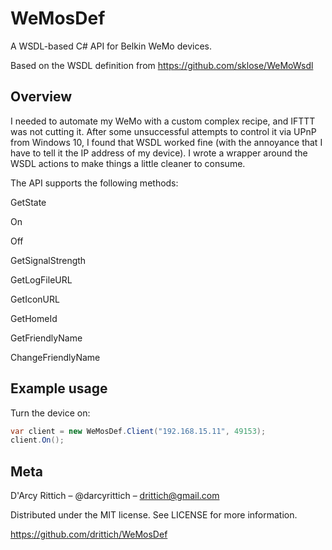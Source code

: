 # WeMosDef
A WSDL-based C# API for Belkin WeMo devices.

Based on the WSDL definition from https://github.com/sklose/WeMoWsdl

## Overview

I needed to automate my WeMo with a custom complex recipe, and IFTTT was not cutting it. After some unsuccessful attempts to control it via UPnP from Windows 10, I found that WSDL worked fine (with the annoyance that I have to tell it the IP address of my device). I wrote a wrapper around the WSDL actions to make things a little cleaner to consume.

The API supports the following methods:

GetState

On 

Off

GetSignalStrength

GetLogFileURL

GetIconURL

GetHomeId

GetFriendlyName

ChangeFriendlyName

## Example usage

Turn the device on:

```c#
var client = new WeMosDef.Client("192.168.15.11", 49153);
client.On();
```

## Meta

D'Arcy Rittich – @darcyrittich – drittich@gmail.com

Distributed under the MIT license. See LICENSE for more information.

https://github.com/drittich/WeMosDef
